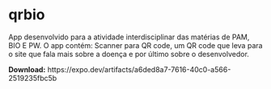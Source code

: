 # qrbio
<p>App desenvolvido para a atividade interdisciplinar das matérias de PAM, BIO E PW. O app contém: Scanner para QR code, um QR code que leva para o site que fala mais sobre a doença e por último sobre o desenvolvedor.</p>
<p><b>Download:</b>  https://expo.dev/artifacts/a6ded8a7-7616-40c0-a566-2519235fbc5b</p>


